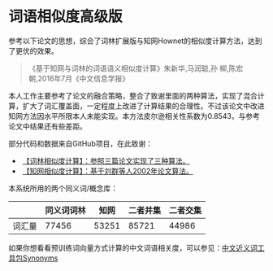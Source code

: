 # 词语相似度高级版
参考以下论文的思想，综合了词林扩展版与知网Hownet的相似度计算方法，达到了更优的效果。
>《基于知网与词林的词语语义相似度计算》朱新华,马润聪,孙 柳,陈宏朝,2016年7月《中文信息学报》</br>

本人工作主要参考了论文的融合策略，整合了致谢里面的两种算法，实现了混合计算，扩大了词汇覆盖面，一定程度上改进了计算结果的合理性。不过该论文中改进知网方法因水平所限本人未能实现。本方法皮尔逊相关性系数为0.8543，与参考论文中结果还有些差距。</br>

部分代码和数据来自GitHub项目，在此致谢：</br>
+  [【词林相似度计算】：参照三篇论文实现了三种算法。](https://github.com/ashengtx/CilinSimilarity)
+  [【知网相似度计算】：基于刘群等人2002年论文算法。](https://github.com/240400968/hownet-similarity)

本系统所用的两个同义词/概念库：

|            |同义词词林 | 知网 |二者并集|二者交集|
|------------|---------|--------|------|------|
| 词汇量  | 77456| 53251| 85721|44986|

如果你想看看预训练词向量方式计算的中文词语相关度，可以参见：[中文近义词工具包Synonyms](https://github.com/huyingxi/Synonyms)
